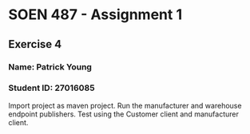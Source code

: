 # SOEN 487 - Assignment 1
## Exercise 4

### Name: Patrick Young
### Student ID: 27016085

Import project as maven project. Run the manufacturer and 
warehouse endpoint publishers. Test using the Customer client and manufacturer client.


